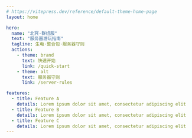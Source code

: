 ```yaml
---
# https://vitepress.dev/reference/default-theme-home-page
layout: home

hero:
  name: "北冥·群组服"
  text: "服务器游玩指南"
  tagline: 生电·整合包·服务器守则
  actions:
    - theme: brand
      text: 快速开始
      link: /quick-start
    - theme: alt
      text: 服务器守则
      link: /server-rules

features:
  - title: Feature A
    details: Lorem ipsum dolor sit amet, consectetur adipiscing elit
  - title: Feature B
    details: Lorem ipsum dolor sit amet, consectetur adipiscing elit
  - title: Feature C
    details: Lorem ipsum dolor sit amet, consectetur adipiscing elit
---
```


